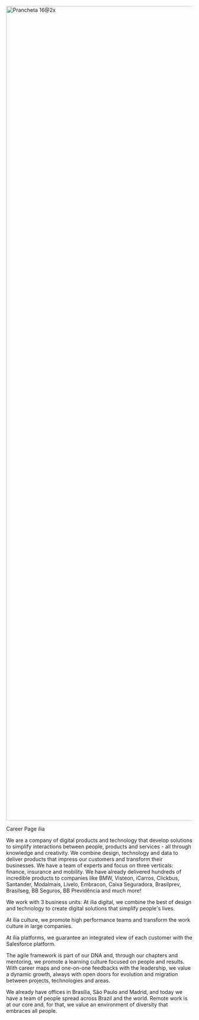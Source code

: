 <img width="2201" alt="Prancheta 16@2x" src="https://user-images.githubusercontent.com/81497456/121395227-91fbb880-c928-11eb-972d-706b42b57d88.png">

Career Page ília

We are a company of digital products and technology that develop solutions to simplify interactions between people, products and services - all through knowledge and creativity. We combine design, technology and data to deliver products that impress our customers and transform their businesses. We have a team of experts and focus on three verticals: finance, insurance and mobility. We have already delivered hundreds of incredible products to companies like BMW, Visteon, iCarros, Clickbus, Santander, Modalmais, Livelo, Embracon, Caixa Seguradora, Brasilprev, Brasilseg, BB Seguros, BB Previdência and much more!

We work with 3 business units:
At ília digital, we combine the best of design and technology to create digital solutions that simplify people's lives.

At ília culture, we promote high performance teams and transform the work culture in large companies.

At ília platforms, we guarantee an integrated view of each customer with the Salesforce platform.

The agile framework is part of our DNA and, through our chapters and mentoring, we promote a learning culture focused on people and results. With career maps and one-on-one feedbacks with the leadership, we value a dynamic growth, always with open doors for evolution and migration between projects, technologies and areas.

We already have offices in Brasília, São Paulo and Madrid, and today we have a team of people spread across Brazil and the world. Remote work is at our core and, for that, we value an environment of diversity that embraces all people.

